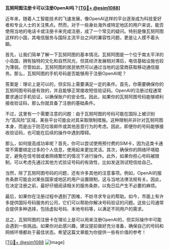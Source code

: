 **瓦努阿图注册卡可以注册OpenAI吗？[[TG💪+ @esim1088](https://t.me/s/esim1088)]**

近年来，随着人工智能技术的飞速发展，像OpenAI这样的平台逐渐成为科技爱好者和专业人士的关注焦点。然而，对于一些身处海外或特定地区的用户来说，能否使用当地的电话卡或注册卡来完成注册，成了一个常见的疑问。特别是像瓦努阿图这样的小国，其电信服务与国际主流平台之间的兼容性问题，更是让人摸不着头脑。

首先，让我们简单了解一下瓦努阿图的基本情况。瓦努阿图是一个位于南太平洋的小岛国，拥有独特的文化和自然风光，但其经济发展相对滞后，电信基础设施也较为薄弱。尽管如此，瓦努阿图的居民依然可以通过当地的运营商获取移动通信服务。那么，瓦努阿图的手机号码是否能够用于注册OpenAI呢？

答案是：理论上是可以的，但实际上需要满足一定的条件。首先，你需要确保你的瓦努阿图号码是有效的，并且能够正常接收短信验证码。OpenAI的注册过程通常要求通过手机验证，以确保账户的安全性。因此，如果你的瓦努阿图号码能够顺利接收验证码，那么你就具备了注册的基础条件。

不过，这里有一个需要注意的问题：由于瓦努阿图的号码可能在国际上被识别为“高风险”区域，某些平台可能会对其采取限制措施。这种限制并非针对瓦努阿图本身，而是出于防范垃圾邮件或其他恶意行为的考虑。因此，即便你的号码能够接收验证码，也可能在后续的操作中遇到障碍。

那么，如何提高成功率呢？首先，你可以尝试使用预付费的SIM卡，因为这类卡通常不需要绑定过多的个人信息，使用起来更加灵活。其次，确保你的网络环境稳定，避免在信号弱或者网络繁忙的情况下进行操作。此外，如果你担心号码被限制，可以考虑先通过其他方式验证号码的有效性，比如发送测试短信给自己。

当然，除了瓦努阿图号码的问题，还有许多其他的注意事项。例如，OpenAI的服务条款可能会对某些国家或地区的用户设置限制，这与当地法律法规有关。因此，在决定注册之前，最好仔细阅读相关的服务条款，以免日后产生不必要的麻烦。

最后，如果你在注册过程中遇到了困难，不妨寻求专业的帮助。如今，市面上有许多提供国际号码服务的公司，它们可以帮助你解决号码验证的问题。这些公司通常会提供多种选择，包括虚拟号码、本地号码等，以满足不同用户的需求。

总之，瓦努阿图的注册卡在理论上是可以用来注册OpenAI的，但实际操作中可能会遇到一些挑战。如果你对此感兴趣，建议提前做好充分准备，确保自己的号码和网络环境都处于最佳状态。希望这篇文章能为你提供一些有价值的参考！

[[TG💪+ @esim1088](https://t.me/s/esim1088) ![Image](https://i.postimg.cc/4NQfJmqS/Snipaste-2025-05-13-00-14-12.png)]